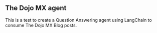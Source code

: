 ## The Dojo MX agent

This is a test to create a Question Answering agent using LangChain to consume The Dojo MX Blog posts.

